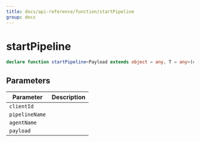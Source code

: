 ```yaml
---
title: docs/api-reference/function/startPipeline
group: docs
---
```


# startPipeline

```ts
declare function startPipeline<Payload extends object = any, T = any>(clientId: string, pipelineName: PipelineName, agentName: AgentName, payload?: Payload): Promise<T>;
```

## Parameters

| Parameter | Description |
|-----------|-------------|
| `clientId` | |
| `pipelineName` | |
| `agentName` | |
| `payload` | |
